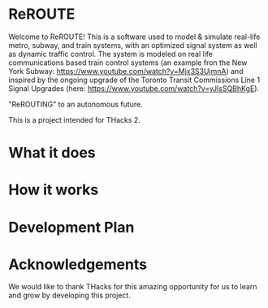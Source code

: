 # ReROUTE
Welcome to ReROUTE! This is a software used to model & simulate real-life metro, subway, and train systems, with an optimized signal system as well as dynamic traffic control. The system is modeled on real life communications based train control systems (an example fron the New York Subway: https://www.youtube.com/watch?v=Mjx3S3UjmnA) and inspired by the ongoing upgrade of the Toronto Transit Commissions Line 1 Signal Upgrades (here: https://www.youtube.com/watch?v=yJlsSQBhKgE).

"ReROUTING" to an autonomous future.

This is a project intended for THacks 2.

# What it does

# How it works

# Development Plan

# Acknowledgements

We would like to thank THacks for this amazing opportunity for us to learn and grow by developing this project.
